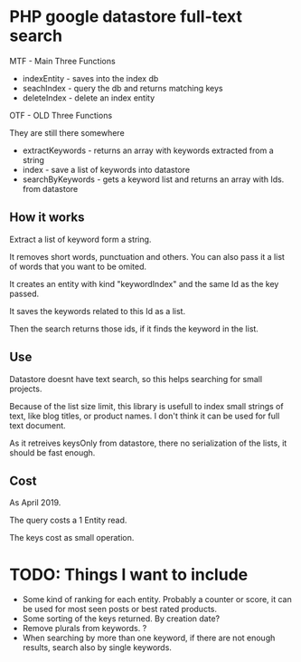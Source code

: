 # PHP google datastore full-text search 

MTF - Main Three Functions
* indexEntity - saves into the index db
* seachIndex - query the db and returns matching keys
* deleteIndex - delete an index entity

OTF - OLD Three Functions

They are still there somewhere
* extractKeywords - returns an array with keywords extracted from a string
* index - save a list of keywords into datastore
* searchByKeywords - gets a keyword list and returns an array with Ids. from datastore

## How it works
Extract a list of keyword form a string.

It removes short words, punctuation and others. You can also pass it a list of words that you want to be omited.

It creates an entity with kind "keywordIndex" and the same Id as the key passed.

It saves the keywords related to this Id as a list.

Then the search returns those ids, if it finds the keyword in the list.

## Use
Datastore doesnt have text search, so this helps searching for small projects.

Because of the list size limit, this library is usefull to index small strings of text, like blog titles, or product names. I don't think it can be used for full text document.

As it retreives keysOnly from datastore, there no serialization of the lists, it should be fast enough.

## Cost
As April 2019.


The query costs a 1 Entity read.

The keys cost as small operation.


# TODO: Things I want to include
* Some kind of ranking for each entity. Probably a counter or score, it can be used for most seen posts or best rated products.
* Some sorting of the keys returned. By creation date?
* Remove plurals from keywords. ?
* When searching by more than one keyword, if there are not enough results, search also by single keywords.

